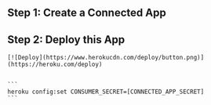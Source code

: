 ## Step 1: Create a Connected App


## Step 2: Deploy this App

    [![Deploy](https://www.herokucdn.com/deploy/button.png)](https://heroku.com/deploy)


    ```
    heroku config:set CONSUMER_SECRET=[CONNECTED_APP_SECRET]
    ```